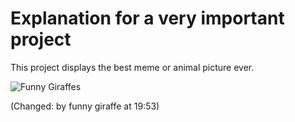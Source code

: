 # Explanation for a very important project
This project displays the best meme or animal picture ever. 

![](/mbshome/munterberger/.ssh/bash_course/funny_giraffe.png "Funny Giraffes")

(Changed: by funny giraffe at 19:53)
